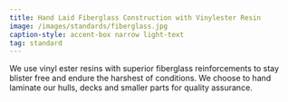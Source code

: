 ```yaml
---
title: Hand Laid Fiberglass Construction with Vinylester Resin
image: /images/standards/fiberglass.jpg
caption-style: accent-box narrow light-text
tag: standard
---
```

We use vinyl ester resins with superior fiberglass reinforcements to stay blister free and endure the harshest of conditions.  We choose to hand laminate our hulls, decks and smaller parts  for quality assurance.
